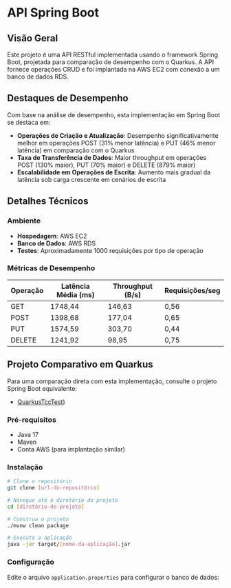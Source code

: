 # API Spring Boot

## Visão Geral

Este projeto é uma API RESTful implementada usando o framework Spring Boot, projetada para comparação de desempenho com o Quarkus. A API fornece operações CRUD e foi implantada na AWS EC2 com conexão a um banco de dados RDS.

## Destaques de Desempenho

Com base na análise de desempenho, esta implementação em Spring Boot se destaca em:

- **Operações de Criação e Atualização**: Desempenho significativamente melhor em operações POST (31% menor latência) e PUT (46% menor latência) em comparação com o Quarkus
- **Taxa de Transferência de Dados**: Maior throughput em operações POST (130% maior), PUT (70% maior) e DELETE (879% maior)
- **Escalabilidade em Operações de Escrita**: Aumento mais gradual da latência sob carga crescente em cenários de escrita

## Detalhes Técnicos

### Ambiente
- **Hospedagem**: AWS EC2
- **Banco de Dados**: AWS RDS
- **Testes**: Aproximadamente 1000 requisições por tipo de operação

### Métricas de Desempenho

| Operação | Latência Média (ms) | Throughput (B/s) | Requisições/seg |
|----------|---------------------|------------------|-----------------|
| GET      | 1748,44             | 146,63           | 0,56            |
| POST     | 1398,68             | 177,04           | 0,65            |
| PUT      | 1574,59             | 303,70           | 0,44            |
| DELETE   | 1241,92             | 98,95            | 0,75            |

## Projeto Comparativo em Quarkus

Para uma comparação direta com esta implementação, consulte o projeto Spring Boot equivalente:
- [QuarkusTccTest](https://github.com/GabrielBBaldez/QuarkusTccTest))

### Pré-requisitos
- Java 17
- Maven 
- Conta AWS (para implantação similar)

### Instalação

```bash
# Clone o repositório
git clone [url-do-repositório]

# Navegue até o diretório do projeto
cd [diretório-do-projeto]

# Construa o projeto
./mvnw clean package

# Execute a aplicação
java -jar target/[nome-da-aplicação].jar
```

### Configuração

Edite o arquivo `application.properties` para configurar o banco de dados:
